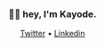 <h3 align="center">👋🏾 hey, I'm Kayode.</h3>

<p align="center">
  <a href="https://twitter.com/kayode0x">Twitter</a> •
  <a href="https://www.linkedin.com/in/kayode0x/">Linkedin</a>
</p>
